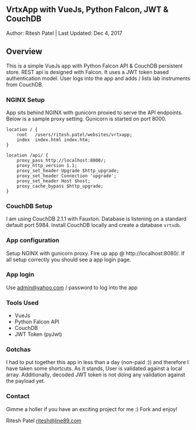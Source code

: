 ## VrtxApp with VueJs, Python Falcon, JWT & CouchDB

Author: Ritesh Patel | Last Updated: Dec 4, 2017

## Overview

This is a simple VueJs app with Python Falcon API & CouchDB persistent store. REST api is designed with Falcon. It uses a JWT token based authentication model. User logs into the app and adds / lists lab instruments from CouchDB.

### NGINX Setup

App sits behind NGINX with gunicorn proxied to serve the API endpoints. Below is a sample proxy setting. Gunicorn is started on port 8000.

```shell
location / {
    root   /users/ritesh.patel/websites/vrtxapp;
    index  index.html index.htm;
}

location /api/ {
    proxy_pass http://localhost:8000/;
    proxy_http_version 1.1;
    proxy_set_header Upgrade $http_upgrade;
    proxy_set_header Connection 'upgrade';
    proxy_set_header Host $host;
    proxy_cache_bypass $http_upgrade;
}
```

### CouchDB Setup

I am using CouchDB 2.1.1 with Fauxton. Database is listening on a standard default port 5984. Install CouchDB locally and create a database ```vrtxdb```. 

### App configuration 

Setup NGINX with gunicorn proxy. Fire up app @ http://localhost:8080/. If all setup correctly you should see a app login page. 

### App login

Use admin@yahoo.com / password to log into the app

### Tools Used

- VueJs
- Python Falcon API
- CouchDB
- JWT Token (pyJwt)

### Gotchas

I had to put together this app in less than a day (non-paid :)) and therefore I have taken some shortcuts. As it stands, User is validated against a local array. Additionally, decoded JWT token is not doing any validation against the payload yet.

### Contact

Gimme a holler if you have an exciting project for me :) Fork and enjoy!

Ritesh Patel
ritesh@line89.com